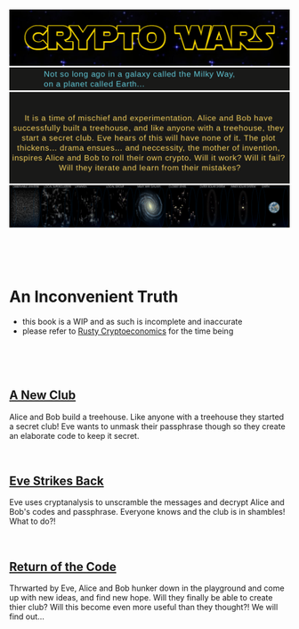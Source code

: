<br>

<p align="center">
  <img src="crypto_wars_logo.png">
  <img src="crypto_wars_intro.png">
  <img src="crypto_wars_intro_text.png">
  <img src="galaxy.png">
</p>

<br><br><br>

# An Inconvenient Truth
- this book is a WIP and as such is incomplete and inaccurate
- please refer to [Rusty Cryptoeconomics](https://burrrata.github.io/rusty_cryptoeconomics/intro.html) for the time being


<br><br><br>

## [A New Club](a_new_club.md)
Alice and Bob build a treehouse. Like anyone with a treehouse they started a secret club! Eve wants to unmask their passphrase though so they create an elaborate code to keep it secret.

<br>

## [Eve Strikes Back](eve_strikes_back.md)
Eve uses cryptanalysis to unscramble the messages and decrypt Alice and Bob's codes and passphrase. Everyone knows and the club is in shambles! What to do?!

<br>

## [Return of the Code](return_of_the_code.md)
Thrwarted by Eve, Alice and Bob hunker down in the playground and come up with new ideas, and find new hope. Will they finally be able to create thier club? Will this become even more useful than they thought?! We will find out... 

<br><br><br>
